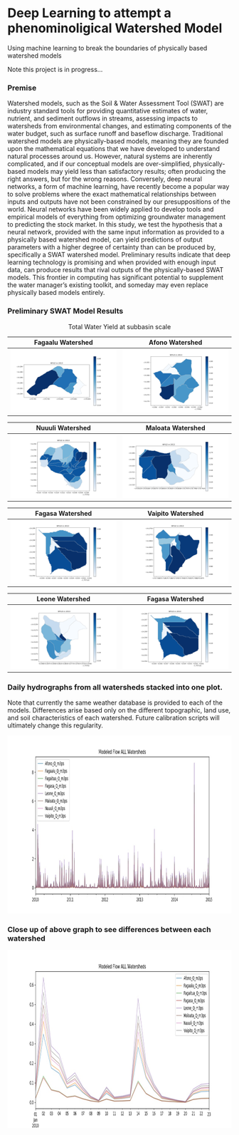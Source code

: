 # Deep Learning to attempt a phenominoligical Watershed Model 
 Using machine learning to break the boundaries of physically based watershed models

Note this project is in progress...

### Premise 
Watershed models, such as the Soil & Water Assessment Tool (SWAT) are industry standard tools for providing quantitative estimates of water, nutrient, and sediment outflows in streams, assessing impacts to watersheds from environmental changes, and estimating components of the water budget, such as surface runoff and baseflow discharge. Traditional watershed models are physically-based models, meaning they are founded upon the mathematical equations that we have developed to understand natural processes around us. However, natural systems are inherently complicated, and if our conceptual models are over-simplified, physically-based models may yield less than satisfactory results; often producing the right answers, but for the wrong reasons. Conversely, deep neural networks, a form of machine learning, have recently become a popular way to solve problems where the exact mathematical relationships between inputs and outputs have not been constrained by our presuppositions of the world. Neural networks have been widely applied to develop tools and empirical models of everything from optimizing groundwater management to predicting the stock market. In this study, we test the hypothesis that a neural network, provided with the same input information as provided to a physically based watershed model, can yield predictions of output parameters with a higher degree of certainty than can be produced by, specifically a SWAT watershed model. Preliminary results indicate that deep learning technology is promising and when provided with enough input data, can produce results that rival outputs of the physically-based SWAT models. This frontier in computing has significant potential to supplement the water manager’s existing toolkit, and someday may even replace physically based models entirely. 



### Preliminary SWAT Model Results
<p align="center">
   Total Water Yield at subbasin scale
</p>           

Fagaalu Watershed            |  Afono Watershed
:-------------------------:|:-------------------------:
![](/SWAT_model_Create/Fagaalu/model/Fagaalu/Figures/WYLD_2013.png)  |  ![](/SWAT_model_Create/Afono/model/Afono/Figures/WYLD_2013.png)

Nuuuli Watershed            |  Maloata Watershed
:-------------------------:|:-------------------------:
![](/SWAT_model_Create/Nuuuli/model/Nuuuli/Figures/WYLD_2013.png)  |  ![](/SWAT_model_Create/Maloata/model/Maloata/Figures/WYLD_2013.png)

Fagasa Watershed            |  Vaipito Watershed
:-------------------------:|:-------------------------:
![](/SWAT_model_Create/Fagasa/model/Fagasa/Figures/WYLD_2013.png)  |  ![](/SWAT_model_Create/Vaipito/model/Vaipito/Figures/WYLD_2013.png)


Leone Watershed            |  Fagasa Watershed
:-------------------------:|:-------------------------:
![](/SWAT_model_Create/Leone/model/Leone/Figures/WYLD_2013.png)  |  ![](/SWAT_model_Create/Fagasa/model/Fagasa/Figures/WYLD_2013.png)


### Daily hydrographs from all watersheds stacked into one plot. 
Note that currently the same weather database is provided to each of the models. Differences arise based only on the different topographic, land use, and soil characteristics of each watershed. Future calibration scripts will ultimately change this regularity. 



<p align="center">
  <img width="900" height="400" src=/Figures/SWAT_model/SWAT_flow_ALL.jpg >
</p>

### Close up of above graph to see differences between each watershed 
<p align="center">
  <img width="900" height="400" src=/Figures/SWAT_model/SWAT_flow_ALL_Closeup.jpg >
</p>
